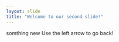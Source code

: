 ```yaml
---
layout: slide
title: "Welcome to our second slide!"
---
```

somthing new
Use the left arrow to go back!
